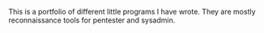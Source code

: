 This is a portfolio of different little programs I have wrote. They are mostly reconnaissance tools for pentester and sysadmin.
